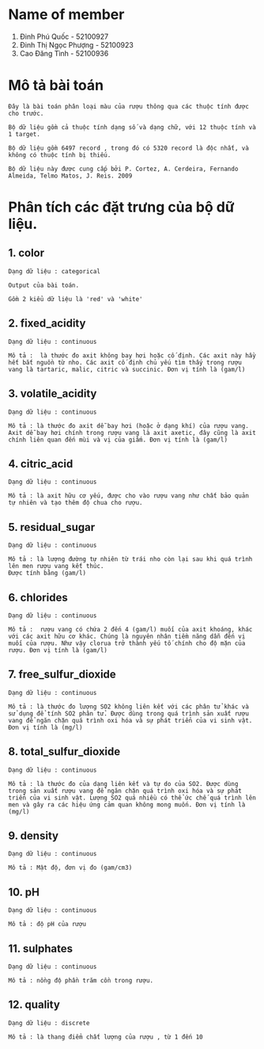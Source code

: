 # Name of member 

1. Đinh Phú Quốc        - 52100927
2. Đinh Thị Ngọc Phượng - 52100923
3. Cao Đăng Tình        - 52100936


# Mô tả bài toán 

    Đây là bài toán phân loại màu của rượu thông qua các thuộc tính được cho trước.

    Bộ dữ liệu gồm cả thuộc tính dạng số và dạng chữ, với 12 thuộc tính và 1 target.

    Bộ dữ liệu gồm 6497 record , trong đó có 5320 record là độc nhất, và không có thuộc tính bị thiếu.

    Bộ dữ liệu này được cung cấp bởi P. Cortez, A. Cerdeira, Fernando Almeida, Telmo Matos, J. Reis. 2009





    

# Phân tích các đặt trưng của bộ dữ liệu.

##  1. color

    Dạng dữ liệu : categorical

    Output của bài toán.

    Gồm 2 kiểu dữ liệu là 'red' và 'white'

##  2. fixed_acidity

    Dạng dữ liệu : continuous

    Mô tả :  là thước đo axit không bay hơi hoặc cố định. Các axit này hầy hết bắt nguồn từ nho. Các axit cố định chủ yếu tìm thấy trong rượu vang là tartaric, malic, citric và succinic. Đơn vị tính là (gam/l)


##  3. volatile_acidity

    Dạng dữ liệu : continuous

    Mô tả : là thước đo axit dễ bay hơi (hoặc ở dạng khí) của rượu vang. Axit dễ bay hơi chính trong rượu vang là axit axetic, đây cũng là axit chính liên quan đến mùi và vị của giấm. Đơn vị tính là (gam/l)


##  4. citric_acid

    Dạng dữ liệu : continuous

    Mô tả : là axit hữu cơ yếu, được cho vào rượu vang như chất bảo quản tự nhiên và tạo thêm độ chua cho rượu.

##  5. residual_sugar

    Dạng dữ liệu : continuous

    Mô tả : là lượng đường tự nhiên từ trái nho còn lại sau khi quá trình lên men rượu vang kết thúc. 
    Được tính bằng (gam/l)

##  6. chlorides

    Dạng dữ liệu : continuous

    Mô tả :  rượu vang có chứa 2 đến 4 (gam/l) muối của axit khoáng, khác với các axit hữu cơ khác. Chúng là nguyên nhân tiềm năng dẫn đến vị muối của rượu. Như vậy clorua trở thành yếu tố chính cho độ mặn của rượu. Đơn vị tính là (gam/l)

##  7. free_sulfur_dioxide

    Dạng dữ liệu : continuous

    Mô tả : là thước đo lượng SO2 không liên kết với các phân tử khác và sử dụng để tính SO2 phân tử. Được dùng trong quá trình sản xuất rượu vang để ngăn chặn quá trình oxi hóa và sự phát triển của vi sinh vật. Đơn vị tính là (mg/l)

##  8. total_sulfur_dioxide

    Dạng dữ liệu : continuous

    Mô tả : là thước đo của dạng liên kết và tự do của SO2. Được dùng trong sản xuất rượu vang để ngăn chặn quá trình oxi hóa và sự phát triển của vi sinh vật. Lượng SO2 quá nhiều có thể ức chế quá trình lên men và gây ra các hiệu ứng cảm quan không mong muốn. Đơn vị tính là (mg/l)

##  9. density

    Dạng dữ liệu : continuous

    Mô tả : Mật độ, đơn vị đo (gam/cm3)

## 10. pH

    Dạng dữ liệu : continuous

    Mô tả : độ pH của rượu

## 11. sulphates

    Dạng dữ liệu : continuous

    Mô tả : nồng độ phần trăm cồn trong rượu.

## 12. quality

    Dạng dữ liệu : discrete

    Mô tả : là thang điểm chất lượng của rượu , từ 1 đến 10



